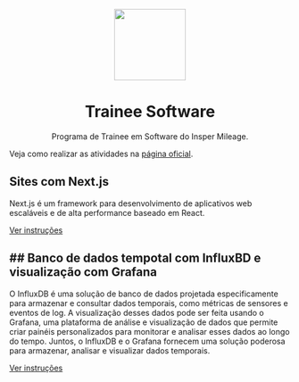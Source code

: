 <p align="center">
  <img src="https://avatars.githubusercontent.com/t/6232463?s=128&v=4" width="128">
</p>

<h1 align="center">
  Trainee Software
</h1>

<p align="center">
  Programa de Trainee em Software do Insper Mileage.
</p>


Veja como realizar as atividades na [página oficial](https://trainee.inspermileage.com/software).

## Sites com Next.js

Next.js é um framework para desenvolvimento de aplicativos web escaláveis e de
alta performance baseado em React.

[Ver instruções](https://trainee.inspermileage.com/software/projeto-1)


## ## Banco de dados tempotal com InfluxBD e visualização com Grafana

O InfluxDB é uma solução de banco de dados projetada especificamente para
armazenar e consultar dados temporais, como métricas de sensores e eventos de
log. A visualização desses dados pode ser feita usando o Grafana, uma plataforma
de análise e visualização de dados que permite criar painéis personalizados para
monitorar e analisar esses dados ao longo do tempo. Juntos, o InfluxDB e o
Grafana fornecem uma solução poderosa para armazenar, analisar e visualizar
dados temporais.

[Ver instruções](https://trainee.inspermileage.com/software/projeto-2)
